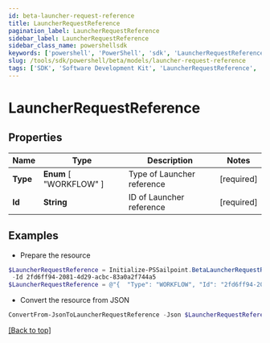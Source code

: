 ```yaml
---
id: beta-launcher-request-reference
title: LauncherRequestReference
pagination_label: LauncherRequestReference
sidebar_label: LauncherRequestReference
sidebar_class_name: powershellsdk
keywords: ['powershell', 'PowerShell', 'sdk', 'LauncherRequestReference', 'BetaLauncherRequestReference'] 
slug: /tools/sdk/powershell/beta/models/launcher-request-reference
tags: ['SDK', 'Software Development Kit', 'LauncherRequestReference', 'BetaLauncherRequestReference']
---
```



# LauncherRequestReference

## Properties

Name | Type | Description | Notes
------------ | ------------- | ------------- | -------------
**Type** |  **Enum** [  "WORKFLOW" ] | Type of Launcher reference | [required]
**Id** | **String** | ID of Launcher reference | [required]

## Examples

- Prepare the resource
```powershell
$LauncherRequestReference = Initialize-PSSailpoint.BetaLauncherRequestReference  -Type WORKFLOW `
 -Id 2fd6ff94-2081-4d29-acbc-83a0a2f744a5
$LauncherRequestReference = @"{  "Type": "WORKFLOW", "Id": "2fd6ff94-2081-4d29-acbc-83a0a2f744a5" }"@
```

- Convert the resource from JSON
```powershell
ConvertFrom-JsonToLauncherRequestReference -Json $LauncherRequestReference
```


[[Back to top]](#) 

